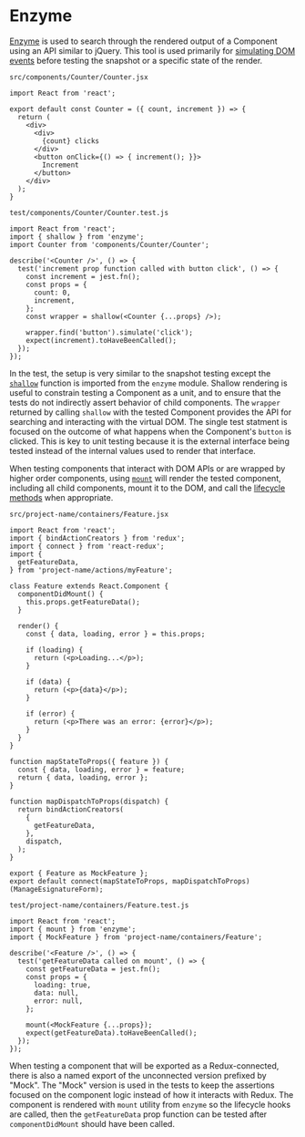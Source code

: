 # Enzyme

[Enzyme](http://airbnb.io/enzyme/) is used to search through the rendered output of a Component using an API similar to jQuery. This tool is used primarily for [simulating DOM events](https://facebook.github.io/jest/docs/en/tutorial-react.html#dom-testing) before testing the snapshot or a specific state of the render.


`src/components/Counter/Counter.jsx`
```es6
import React from 'react';

export default const Counter = ({ count, increment }) => {
  return (
    <div>
      <div>
        {count} clicks
      </div>
      <button onClick={() => { increment(); }}>
        Increment
      </button>
    </div>
  );
}
```

`test/components/Counter/Counter.test.js`
```es6
import React from 'react';
import { shallow } from 'enzyme';
import Counter from 'components/Counter/Counter';

describe('<Counter />', () => {
  test('increment prop function called with button click', () => {
    const increment = jest.fn();
    const props = {
      count: 0,
      increment,
    };
    const wrapper = shallow(<Counter {...props} />);

    wrapper.find('button').simulate('click');
    expect(increment).toHaveBeenCalled();
  });
});
```

In the test, the setup is very similar to the snapshot testing except the [`shallow`](http://airbnb.io/enzyme/docs/api/shallow.html) function is imported from the `enzyme` module. Shallow rendering is useful to constrain testing a Component as a unit, and to ensure that the tests do not indirectly assert behavior of child components. The `wrapper` returned by calling `shallow` with the tested Component provides the API for searching and interacting with the virtual DOM. The single test statment is focused on the outcome of what happens when the Component's `button` is clicked. This is key to unit testing because it is the external interface being tested instead of the internal values used to render that interface.

When testing components that interact with DOM APIs or are wrapped by higher order components, using [`mount`](http://airbnb.io/enzyme/docs/api/mount.html) will render the tested component, including all child components, mount it to the DOM, and call the [lifecycle methods](https://reactjs.org/docs/react-component.html#the-component-lifecycle) when appropriate.

`src/project-name/containers/Feature.jsx`
```es6
import React from 'react';
import { bindActionCreators } from 'redux';
import { connect } from 'react-redux';
import {
  getFeatureData,
} from 'project-name/actions/myFeature';

class Feature extends React.Component {
  componentDidMount() {
    this.props.getFeatureData();
  }

  render() {
    const { data, loading, error } = this.props;

    if (loading) {
      return (<p>Loading...</p>);
    }

    if (data) {
      return (<p>{data}</p>);
    }

    if (error) {
      return (<p>There was an error: {error}</p>);
    }
  }
}

function mapStateToProps({ feature }) {
  const { data, loading, error } = feature;
  return { data, loading, error };
}

function mapDispatchToProps(dispatch) {
  return bindActionCreators(
    {
      getFeatureData,
    },
    dispatch,
  );
}

export { Feature as MockFeature };
export default connect(mapStateToProps, mapDispatchToProps)(ManageEsignatureForm);
```

`test/project-name/containers/Feature.test.js`
```es6
import React from 'react';
import { mount } from 'enzyme';
import { MockFeature } from 'project-name/containers/Feature';

describe('<Feature />', () => {
  test('getFeatureData called on mount', () => {
    const getFeatureData = jest.fn();
    const props = {
      loading: true,
      data: null,
      error: null,
    };

    mount(<MockFeature {...props});
    expect(getFeatureData).toHaveBeenCalled();
  });
});
```

When testing a component that will be exported as a Redux-connected, there is also a named export of the unconnected version prefixed by "Mock". The "Mock" version is used in the tests to keep the assertions focused on the component logic instead of how it interacts with Redux. The component is rendered with `mount` utility from `enzyme` so the lifecycle hooks are called, then the `getFeatureData` prop function can be tested after `componentDidMount` should have been called.

